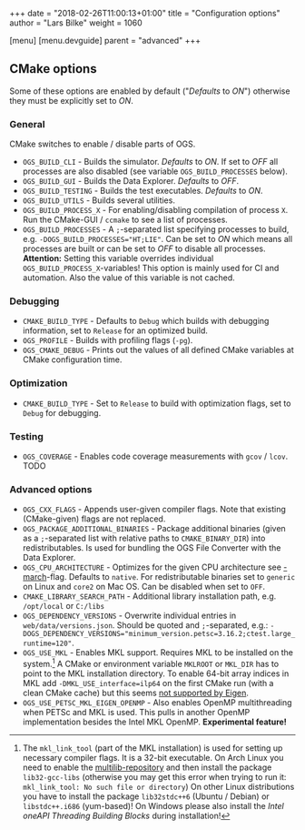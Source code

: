 +++
date = "2018-02-26T11:00:13+01:00"
title = "Configuration options"
author = "Lars Bilke"
weight = 1060

[menu]
  [menu.devguide]
    parent = "advanced"
+++

## CMake options

Some of these options are enabled by default ("*Defaults* to *ON*") otherwise they must be explicitly set to *ON*.

### General

CMake switches to enable / disable parts of OGS.

- `OGS_BUILD_CLI` - Builds the simulator. *Defaults* to *ON*. If set to *OFF* all processes are also disabled (see variable `OGS_BUILD_PROCESSES` below).
- `OGS_BUILD_GUI` - Builds the Data Explorer. *Defaults* to *OFF*.
- `OGS_BUILD_TESTING` - Builds the test executables. *Defaults* to *ON*.
- `OGS_BUILD_UTILS` - Builds several utilities.
- `OGS_BUILD_PROCESS_X` - For enabling/disabling compilation of process `X`.
  Run the CMake-GUI / `ccmake` to see a list of processes.
- `OGS_BUILD_PROCESSES` - A `;`-separated list specifying processes to build, e.g. `-DOGS_BUILD_PROCESSES="HT;LIE"`. Can be set to *ON* which means all processes are built or can be set to *OFF* to disable all processes. **Attention:** Setting this variable overrides individual `OGS_BUILD_PROCESS_X`-variables! This option is mainly used for CI and automation. Also the value of this variable is not cached.

### Debugging

- `CMAKE_BUILD_TYPE` - Defaults to `Debug` which builds with debugging information, set to `Release` for an optimized build.
- `OGS_PROFILE` - Builds with profiling flags (`-pg`).
- `OGS_CMAKE_DEBUG` - Prints out the values of all defined CMake variables at CMake configuration time.

### Optimization

- `CMAKE_BUILD_TYPE` - Set to `Release` to build with optimization flags, set to `Debug` for debugging.

### Testing

- `OGS_COVERAGE` - Enables code coverage measurements with `gcov` / `lcov`. TODO

### Advanced options

- `OGS_CXX_FLAGS` - Appends user-given compiler flags. Note that existing (CMake-given) flags are not replaced.
- `OGS_PACKAGE_ADDITIONAL_BINARIES` - Package additional binaries (given as a `;`-separated list with relative paths to `CMAKE_BINARY_DIR`) into redistributables. Is used for bundling the OGS File Converter with the Data Explorer.
- `OGS_CPU_ARCHITECTURE` - Optimizes for the given CPU architecture see [-march](https://gcc.gnu.org/onlinedocs/gcc-4.5.3/gcc/i386-and-x86_002d64-Options.html)-flag. Defaults to `native`. For redistributable binaries set to `generic` on Linux and `core2` on Mac OS. Can be disabled when set to `OFF`.
- `CMAKE_LIBRARY_SEARCH_PATH` - Additional library installation path, e.g. `/opt/local` or `C:/libs`
- `OGS_DEPENDENCY_VERSIONS` - Overwrite individual entries in `web/data/versions.json`. Should be quoted and `;`-separated, e.g.: `-DOGS_DEPENDENCY_VERSIONS="minimum_version.petsc=3.16.2;ctest.large_runtime=120"`.
- `OGS_USE_MKL` - Enables MKL support. Requires MKL to be installed on the system.[^MKL] A CMake or environment variable `MKLROOT` or `MKL_DIR` has to point to the MKL installation directory. To enable 64-bit array indices in MKL add `-DMKL_USE_interface=ilp64` on the first CMake run (with a clean CMake cache) but this seems [not supported by Eigen](https://libeigen.gitlab.io/docs/TopicUsingIntelMKL.html).
- `OGS_USE_PETSC_MKL_EIGEN_OPENMP` - Also enables OpenMP multithreading when PETSc and MKL is used. This pulls in another OpenMP implementation besides the Intel MKL OpenMP. **Experimental feature!**

[^MKL]: The `mkl_link_tool` (part of the MKL installation) is used for setting up necessary compiler flags. It is a 32-bit executable. On Arch Linux you need to enable the [multilib-repository](https://wiki.archlinux.org/title/official_repositories#Enabling_multilib) and then install the package `lib32-gcc-libs` (otherwise you may get this error when trying to run it: `mkl_link_tool: No such file or directory`) On other Linux distributions you have to install the package `lib32stdc++6` (Ubuntu / Debian) or `libstdc++.i686` (yum-based)! On Windows please also install the *Intel oneAPI Threading Building Blocks* during installation!
